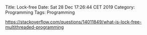 Title: Lock-free
Date: Sat 28 Dec 17:26:44 CET 2019
Category: Programming
Tags: Programming

https://stackoverflow.com/questions/14011849/what-is-lock-free-multithreaded-programming
